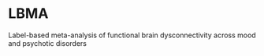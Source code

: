 # LBMA
Label-based meta-analysis of functional brain dysconnectivity across mood and psychotic disorders
